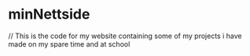 # minNettside


// This is the code for my website containing some of my projects i have made on my spare time and at school
